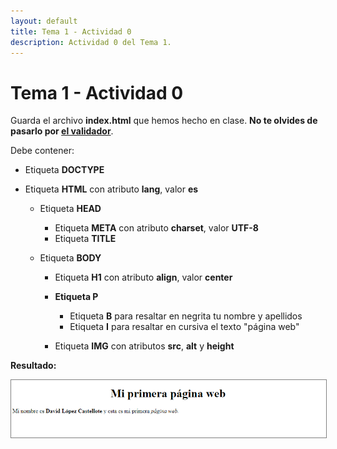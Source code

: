 ```yaml
---
layout: default
title: Tema 1 - Actividad 0
description: Actividad 0 del Tema 1.
---
```


# Tema 1 - Actividad 0

Guarda el archivo **index.html** que hemos hecho en clase. **No te olvides de pasarlo por [el validador](https://validator.w3.org/)**.

Debe contener:

*   Etiqueta **DOCTYPE**
*   Etiqueta **HTML** con atributo **lang**, valor **es**

    *   Etiqueta **HEAD**

        *   Etiqueta **META** con atributo **charset**, valor **UTF-8**
        *   Etiqueta **TITLE**

    *   Etiqueta **BODY**

        *   Etiqueta **H1** con atributo **align**, valor **center**
        *   **Etiqueta P**

            *   Etiqueta **B** para resaltar en negrita tu nombre y apellidos
            *   Etiqueta **I** para resaltar en cursiva el texto "página web"
        * Etiqueta **IMG** con atributos **src**, **alt** y **height**

**Resultado:**

<img src="./primera-web.PNG" alt="Primera web" style="border: 1px solid  gray;">